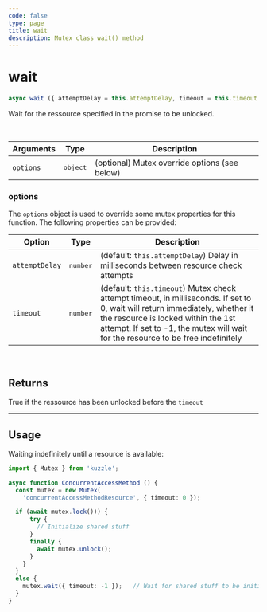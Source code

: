 ```yaml
---
code: false
type: page
title: wait
description: Mutex class wait() method
---
```


# wait

<SinceBadge version="2.19.1"/>

```js
async wait ({ attemptDelay = this.attemptDelay, timeout = this.timeout }): Promise<boolean> {
```

Wait for the ressource specified in the promise to be unlocked. 

<br/>

| Arguments           | Type              | Description                                                                                                                     |
| ------------------- | ----------------- | -------------------------------------------------------------------------------------------- |
| `options`           | <pre>object</pre> | (optional) Mutex override options (see below) |

### options

The `options` object is used to override some mutex properties for this function. The following properties can be provided:

| Option         | Type              | Description                                                                                                      |
| -------------- | ----------------- | ---------------------------------------------------------------------------------------------------------------- |
| `attemptDelay` | <pre>number</pre>          | (default: `this.attemptDelay`) Delay in milliseconds between resource check attempts |
| `timeout`      | <pre>number</pre>          | (default: `this.timeout`) Mutex check attempt timeout, in milliseconds. If set to 0, wait will return immediately, whether it the resource is locked within the 1st attempt. If set to -1, the mutex will wait for the resource to be free indefinitely |

<br/>

## Returns

True if the ressource has been unlocked before the `timeout`

---

## Usage

Waiting indefinitely until a resource is available:

```ts
import { Mutex } from 'kuzzle';

async function ConcurrentAccessMethod () {
  const mutex = new Mutex(
    'concurrentAccessMethodResource', { timeout: 0 });

  if (await mutex.lock())) {
      try {
        // Initialize shared stuff
      }
      finally {
        await mutex.unlock();
      }
    }
  }
  else {
    mutex.wait({ timeout: -1 });   // Wait for shared stuff to be initialized
  }
}
```
